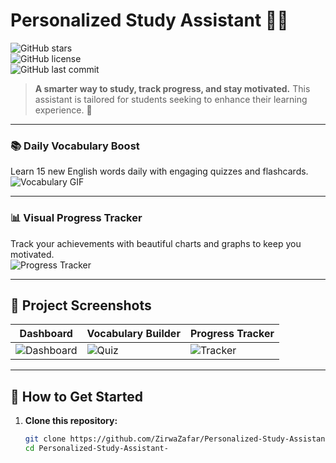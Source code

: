 # Personalized Study Assistant 🌟📖  
![GitHub stars](https://img.shields.io/github/stars/ZirwaZafar/Personalized-Study-Assistant-?style=social)  
![GitHub license](https://img.shields.io/github/license/ZirwaZafar/Personalized-Study-Assistant-?style=flat-square)  
![GitHub last commit](https://img.shields.io/github/last-commit/ZirwaZafar/Personalized-Study-Assistant-?color=blueviolet)

> **A smarter way to study, track progress, and stay motivated.** This assistant is tailored for students seeking to enhance their learning experience. 🎯

---

### 📚 **Daily Vocabulary Boost**  
Learn 15 new English words daily with engaging quizzes and flashcards.  
![Vocabulary GIF](https://media.giphy.com/media/xT9IgzoKnwFNmISR8I/giphy.gif)

---

### 📊 **Visual Progress Tracker**  
Track your achievements with beautiful charts and graphs to keep you motivated.  
![Progress Tracker](https://media.giphy.com/media/l4FGuhL4U2WyjdkaY/giphy.gif)

---

## 🎨 Project Screenshots  

| **Dashboard**             | **Vocabulary Builder**      | **Progress Tracker**         |
|---------------------------|------------------------------|-------------------------------|
| ![Dashboard](https://via.placeholder.com/200x120?text=Dashboard+Preview) | ![Quiz](https://via.placeholder.com/200x120?text=Quiz+Preview) | ![Tracker](https://via.placeholder.com/200x120?text=Tracker+Preview) |

---

## 🚀 How to Get Started

1. **Clone this repository:**
   ```bash
   git clone https://github.com/ZirwaZafar/Personalized-Study-Assistant-.git
   cd Personalized-Study-Assistant-
